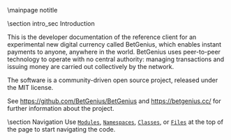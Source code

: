 \mainpage notitle

\section intro_sec Introduction

This is the developer documentation of the reference client for an experimental new digital currency called BetGenius,
which enables instant payments to anyone, anywhere in the world. BetGenius uses peer-to-peer technology to operate
with no central authority: managing transactions and issuing money are carried out collectively by the network.

The software is a community-driven open source project, released under the MIT license.

See https://github.com/BetGenius/BetGenius and https://betgenius.cc/ for further information about the project.

\section Navigation
Use <a href="modules.html"><code>Modules</code></a>, <a href="namespaces.html"><code>Namespaces</code></a>, <a href="classes.html"><code>Classes</code></a>, or <a href="files.html"><code>Files</code></a> at the top of the page to start navigating the code.

